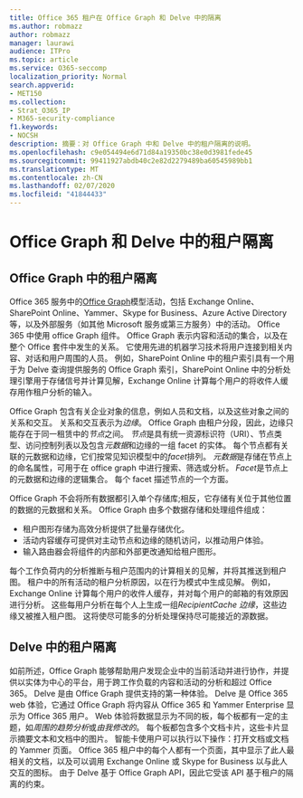 ```yaml
---
title: Office 365 租户在 Office Graph 和 Delve 中的隔离
ms.author: robmazz
author: robmazz
manager: laurawi
audience: ITPro
ms.topic: article
ms.service: O365-seccomp
localization_priority: Normal
search.appverid:
- MET150
ms.collection:
- Strat_O365_IP
- M365-security-compliance
f1.keywords:
- NOCSH
description: 摘要：对 Office Graph 中和 Delve 中的租户隔离的说明。
ms.openlocfilehash: c9e054494e6d71d84a19350bc38e0d3981fede45
ms.sourcegitcommit: 99411927abdb40c2e82d2279489ba60545989bb1
ms.translationtype: MT
ms.contentlocale: zh-CN
ms.lasthandoff: 02/07/2020
ms.locfileid: "41844433"
---
```

# <a name="tenant-isolation-in-the-office-graph-and-delve"></a>Office Graph 和 Delve 中的租户隔离

## <a name="tenant-isolation-in-the-office-graph"></a>Office Graph 中的租户隔离

Office 365 服务中的[Office Graph](https://developer.microsoft.com)模型活动，包括 Exchange Online、SharePoint Online、Yammer、Skype for Business、Azure Active Directory 等，以及外部服务（如其他 Microsoft 服务或第三方服务）中的活动。 Office 365 中使用 office Graph 组件。 Office Graph 表示内容和活动的集合，以及在整个 Office 套件中发生的关系。 它使用先进的机器学习技术将用户连接到相关内容、对话和用户周围的人员。 例如，SharePoint Online 中的租户索引具有一个用于为 Delve 查询提供服务的 Office Graph 索引，SharePoint Online 中的分析处理引擎用于存储信号并计算见解，Exchange Online 计算每个用户的将收件人缓存用作租户分析的输入。

Office Graph 包含有关企业对象的信息，例如人员和文档，以及这些对象之间的关系和交互。 关系和交互表示为*边缘*。 Office Graph 由租户分段，因此，边缘只能存在于同一租赁中的*节点*之间。 *节点*是具有统一资源标识符（URI）、节点类型、访问控制列表以及包含*元数据*和边缘的一组 facet 的实体。 每个节点都有关联的元数据和边缘，它们按常见知识模型中的*facet*排列。 *元数据*是存储在节点上的命名属性，可用于在 office graph 中进行搜索、筛选或分析。 *Facet*是节点上的元数据和边缘的逻辑集合。 每个 facet 描述节点的一个方面。 

Office Graph 不会将所有数据都引入单个存储库;相反，它存储有关位于其他位置的数据的元数据和关系。 Office Graph 由多个数据存储和处理组件组成：

- 租户图形存储为高效分析提供了批量存储优化。
- 活动内容缓存可提供对主动节点和边缘的随机访问，以推动用户体验。
- 输入路由器会将组件的内部和外部更改通知给租户图形。

每个工作负荷内的分析推断与租户范围内的计算相关的见解，并将其推送到租户图。 租户中的所有活动的租户分析原因，以在行为模式中生成见解。 例如，Exchange Online 计算每个用户的收件人缓存，并对每个用户的邮箱的有效原因进行分析。 这些每用户分析在每个人上生成一组*RecipientCache 边缘*，这些边缘又被推入租户图。 这将使尽可能多的分析处理保持尽可能接近的源数据。

## <a name="tenant-isolation-in-delve"></a>Delve 中的租户隔离

如前所述，Office Graph 能够帮助用户发现企业中的当前活动并进行协作，并提供以实体为中心的平台，用于跨工作负载的内容和活动的分析和超过 Office 365。 Delve 是由 Office Graph 提供支持的第一种体验。
Delve 是 Office 365 web 体验，它通过 Office Graph 将内容从 Office 365 和 Yammer Enterprise 显示为 Office 365 用户。 Web 体验将数据显示为不同的板，每个板都有一定的主题，如*周围的趋势分析*或*由我修改的*。 每个板都包含多个文档卡片，这些卡片显示摘要文本和文档中的图片。 智能卡使用户可以执行以下操作：打开文档或文档的 Yammer 页面。 Office 365 租户中的每个人都有一个页面，其中显示了此人最相关的文档，以及可以调用 Exchange Online 或 Skype for Business 以与此人交互的图标。 由于 Delve 基于 Office Graph API，因此它受该 API 基于租户的隔离的约束。